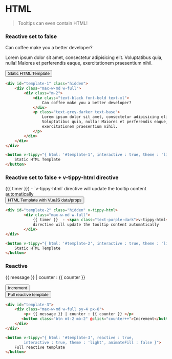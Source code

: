 # HTML
> Tooltips can even contain HTML!

<html-table-v2/>

<h3>Reactive set to false</h3>

<vue-code>
<div slot="demo">
    <div id="template-1" class="hidden">
        <div class="max-w-md w-full">
             <div class="m-2">
               <div class="text-black font-bold text-xl">Can coffee make you a better developer?</div>
               <p class="text-grey-darker text-base">Lorem ipsum dolor sit amet, consectetur adipisicing elit. Voluptatibus quia, nulla! Maiores et perferendis eaque, exercitationem praesentium nihil.</p>
             </div>
       </div>
    </div>
    <button class="btn mt-2 mb-2"
            v-tippy="{ html: '#template-1', interactive : true, theme : 'light', animateFill : false }">
                Static HTML Template
    </button>
</div>
<div slot="code">

```html
<div id="template-1" class="hidden">
    <div class="max-w-md w-full">
        <div class="m-2">
            <div class="text-black font-bold text-xl">
                Can coffee make you a better developer?
            </div>
            <p class="text-grey-darker text-base">
                Lorem ipsum dolor sit amet, consectetur adipisicing elit. 
                Voluptatibus quia, nulla! Maiores et perferendis eaque,
                exercitationem praesentium nihil.
            </p>
        </div>
    </div>
</div>    

<button v-tippy="{ html: '#template-1', interactive : true, theme : 'light' }">
    Static HTML Template
</button>
```

</div>
</vue-code>


<h3>Reactive set to false + <span class="text-purple-dark">v-tippy-html</span> directive</h3>  

<vue-code>
<div slot="demo">
    <div id="template-2" class="hidden" v-tippy-html>
        <div class="max-w-md w-full">
             ({{ timer }}) - `<span class="text-purple-dark">v-tippy-html</span>` 
             directive will update the tooltip content automatically
        </div>
    </div>
    <button class="btn mt-2 mb-2"
            v-tippy="{ html: '#template-2', interactive : true, theme : 'light', animateFill : false }">
                HTML Template with VueJS data/props
    </button>
</div>
<div slot="code">

```html
<div id="template-2" class="hidden" v-tippy-html>
        <div class="max-w-md w-full">
            {{ timer }}  - <span class="text-purple-dark">v-tippy-html</span> 
            directive will update the tooltip content automatically
        </div>
</div>    

<button v-tippy="{ html: '#template-2', interactive : true, theme : 'light' }">
    Static HTML Template
</button>
```

</div>
</vue-code>

<h3>Reactive</h3>  

<vue-code>
<div slot="demo">
    <div id="template-3">
        <div class="max-w-md w-full py-4 px-8">
            <p> {{ message }} | counter : {{ counter }} </p>  
           <button class="btn mt-2 mb-2" @click="counter++">Increment</button>
        </div>
    </div>
    <button class="btn mt-2 mb-2"
            v-tippy="{ html: '#template-3', reactive : true, interactive : true, theme : 'light', animateFill : false }">
                Full reactive template
    </button>
</div>
<div slot="code">

```html
<div id="template-3">
    <div class="max-w-md w-full py-4 px-8">
        <p> {{ message }} | counter : {{ counter }} </p>  
       <button class="btn mt-2 mb-2" @click="counter++">Increment</button>
    </div>
</div>

<button v-tippy="{ html: '#template-3', reactive : true,
        interactive : true, theme : 'light', animateFill : false }">
    Full reactive template
</button>
```

</div>
</vue-code>